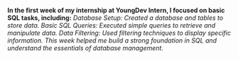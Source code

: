 **In the first week of my internship at YoungDev Intern, I focused on basic SQL tasks, including:**
_Database Setup: Created a database and tables to store data._
_Basic SQL Queries: Executed simple queries to retrieve and manipulate data._
_Data Filtering: Used filtering techniques to display specific information._
_This week helped me build a strong foundation in SQL and understand the essentials of database management._
